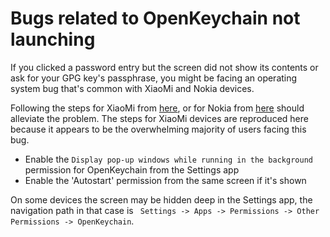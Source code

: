 # Bugs related to OpenKeychain not launching

If you clicked a password entry but the screen did not show its contents or ask for your GPG key's passphrase, you might be facing an operating system bug that's common with XiaoMi and Nokia devices.

Following the steps for XiaoMi from [here](https://dontkillmyapp.com/xiaomi), or for Nokia from [here](https://dontkillmyapp.com/nokia) should alleviate the problem. The steps for XiaoMi devices are reproduced here because it appears to be the overwhelming majority of users facing this bug.

- Enable the `Display pop-up windows while running in the background` permission for OpenKeychain from the Settings app
- Enable the 'Autostart' permission from the same screen if it's shown

On some devices the screen may be hidden deep in the Settings app, the navigation path in that case is ` Settings -> Apps -> Permissions -> Other Permissions -> OpenKeychain`.

